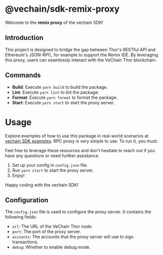 # @vechain/sdk-remix-proxy

Welcome to the **remix proxy** of the vechain SDK!

## Introduction
This project is designed to bridge the gap between Thor's RESTful API and Ethereum's JSON-RPC, for example to support the Remix IDE. By leveraging this proxy, users can seamlessly interact with the VeChain Thor blockchain.

## Commands

- **Build**: Execute `yarn build` to build the package.
- **Lint**: Execute `yarn lint` to lint the package.
- **Format**: Execute `yarn format` to format the package.
- **Start**: Execute `yarn start` to start the proxy server.

# Usage

Explore examples of how to use this package in real-world scenarios at [vechain SDK examples](https://github.com/vechain/vechain-sdk/tree/main/docs/examples).
RPC proxy is very simple to use. To run it, you must:

Feel free to leverage these resources and don't hesitate to reach out if you have any questions or need further assistance.
1. Set up your config in `config.json` file.
2. Run `yarn start` to start the proxy server.
3. Enjoy!

Happy coding with the vechain SDK!
## Configuration

The `config.json` file is used to configure the proxy server. It contains the following fields:

- `url`: The URL of the VeChain Thor node.
- `port`: The port of the proxy server.
- `accounts`: The accounts that the proxy server will use to sign transactions.
- `debug`: Whether to enable debug mode.